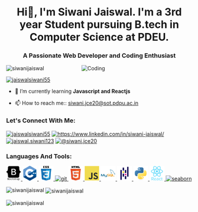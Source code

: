 <h1 align="center">Hi👋, I'm Siwani Jaiswal. I'm a 3rd year Student pursuing B.tech in Computer Science at PDEU.</h1>
<h3 align="center">A Passionate Web Developer and Coding Enthusiast</h3>
<img align="right" alt="Coding" width="300" src="https://imgs.search.brave.com/fYCwyCTk43skNcN4rRD9AOFGocnHr19ZQBWwvoS3pPQ/rs:fit:474:225:1/g:ce/aHR0cHM6Ly90c2Uy/Lm1tLmJpbmcubmV0/L3RoP2lkPU9JUC41/T2VuYndkazRlcWxD/cjAxWTRmQV9RSGFI/YSZwaWQ9QXBp">


<p align="left"> <img src="https://komarev.com/ghpvc/?username=siwanijaiswal&label=Profile%20views&color=0e75b6&style=flat" alt="siwanijaiswal" /> </p>

<p align="left"> <a href="https://twitter.com/jaiswalsiwani55" target="blank"><img src="https://img.shields.io/twitter/follow/jaiswalsiwani55?logo=twitter&style=for-the-badge" alt="jaiswalsiwani55" /></a> </p>

- 🌱 I’m currently learning **Javascript and Reactjs**

- 📫 How to reach me:: siwani.jce20@sot.pdpu.ac.in

<h3 align="left">Let's Connect With Me:</h3>
<p align="left">


<a href="https://twitter.com/jaiswalsiwani55" target="blank"><img align="center" src="https://raw.githubusercontent.com/rahuldkjain/github-profile-readme-generator/master/src/images/icons/Social/twitter.svg" alt="jaiswalsiwani55" height="30" width="40" /></a>
<a href="https://linkedin.com/in/https://www.linkedin.com/in/siwani-jaiswal/" target="blank"><img align="center" src="https://raw.githubusercontent.com/rahuldkjain/github-profile-readme-generator/master/src/images/icons/Social/linked-in-alt.svg" alt="https://www.linkedin.com/in/siwani-jaiswal/" height="30" width="40" /></a>
<a href="https://instagram.com/jaiswal.siwani123" target="blank"><img align="center" src="https://raw.githubusercontent.com/rahuldkjain/github-profile-readme-generator/master/src/images/icons/Social/instagram.svg" alt="jaiswal.siwani123" height="30" width="40" /></a>
<a href="https://medium.com/@siwani.jce20" target="blank"><img align="center" src="https://raw.githubusercontent.com/rahuldkjain/github-profile-readme-generator/master/src/images/icons/Social/medium.svg" alt="@siwani.jce20" height="30" width="40" /></a>
</p>



<h3 align="left">Languages And Tools:</h3>
<p align="left"> <a href="https://getbootstrap.com" target="_blank" rel="noreferrer"> <img src="https://raw.githubusercontent.com/devicons/devicon/master/icons/bootstrap/bootstrap-plain-wordmark.svg" alt="bootstrap" width="40" height="40"/> </a> <a href="https://www.w3schools.com/cpp/" target="_blank" rel="noreferrer"> <img src="https://raw.githubusercontent.com/devicons/devicon/master/icons/cplusplus/cplusplus-original.svg" alt="cplusplus" width="40" height="40"/> </a> <a href="https://www.w3schools.com/css/" target="_blank" rel="noreferrer"> <img src="https://raw.githubusercontent.com/devicons/devicon/master/icons/css3/css3-original-wordmark.svg" alt="css3" width="40" height="40"/> </a> <a href="https://git-scm.com/" target="_blank" rel="noreferrer"> <img src="https://www.vectorlogo.zone/logos/git-scm/git-scm-icon.svg" alt="git" width="40" height="40"/> </a> <a href="https://www.w3.org/html/" target="_blank" rel="noreferrer"> <img src="https://raw.githubusercontent.com/devicons/devicon/master/icons/html5/html5-original-wordmark.svg" alt="html5" width="40" height="40"/> </a> <a href="https://developer.mozilla.org/en-US/docs/Web/JavaScript" target="_blank" rel="noreferrer"> <img src="https://raw.githubusercontent.com/devicons/devicon/master/icons/javascript/javascript-original.svg" alt="javascript" width="40" height="40"/> </a> <a href="https://www.mysql.com/" target="_blank" rel="noreferrer"> <img src="https://raw.githubusercontent.com/devicons/devicon/master/icons/mysql/mysql-original-wordmark.svg" alt="mysql" width="40" height="40"/> </a> <a href="https://pandas.pydata.org/" target="_blank" rel="noreferrer"> <img src="https://raw.githubusercontent.com/devicons/devicon/2ae2a900d2f041da66e950e4d48052658d850630/icons/pandas/pandas-original.svg" alt="pandas" width="40" height="40"/> </a> <a href="https://www.python.org" target="_blank" rel="noreferrer"> <img src="https://raw.githubusercontent.com/devicons/devicon/master/icons/python/python-original.svg" alt="python" width="40" height="40"/> </a> <a href="https://reactjs.org/" target="_blank" rel="noreferrer"> <img src="https://raw.githubusercontent.com/devicons/devicon/master/icons/react/react-original-wordmark.svg" alt="react" width="40" height="40"/> </a> <a href="https://seaborn.pydata.org/" target="_blank" rel="noreferrer"> <img src="https://seaborn.pydata.org/_images/logo-mark-lightbg.svg" alt="seaborn" width="40" height="40"/> </a> </p>


<p><img align="left" src="https://github-readme-stats.vercel.app/api/top-langs?username=siwanijaiswal&show_icons=true&locale=en&layout=compact" alt="siwanijaiswal" /></p>


<p>&nbsp;<img align="center" src="https://github-readme-stats.vercel.app/api?username=siwanijaiswal&show_icons=true&locale=en" alt="siwanijaiswal" /></p>

<p><img align="center" src="https://github-readme-streak-stats.herokuapp.com/?user=siwanijaiswal&" alt="siwanijaiswal" /></p>
